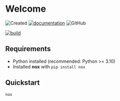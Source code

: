 # Welcome

![Created](https://badges.pufler.dev/created/thomas-lehmann-private/responsive-data)
[![documentation](https://img.shields.io/badge/documentation-ok-%2300ff00)](https://thomas-lehmann-private.github.io/responsive-data)
![GitHub](https://img.shields.io/github/license/thomas-lehmann-private/responsive-data)

[![build](https://github.com/thomas-lehmann-private/responsive-data/actions/workflows/build-action.yml/badge.svg)](https://github.com/thomas-lehmann-private/responsive-data/actions)

## Requirements

 - Python installed (recommended: Python >= 3.10)
 - Installed **nox** with `pip install nox`

## Quickstart

```
nox
```
